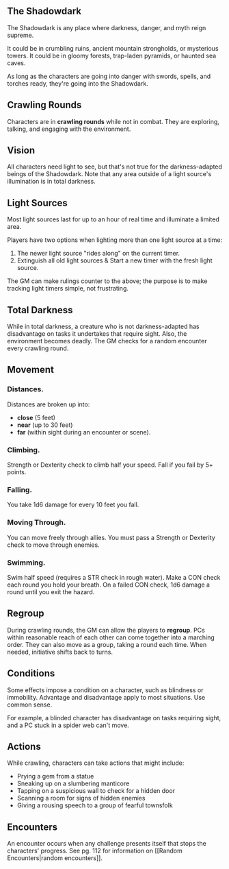 ## The Shadowdark
The Shadowdark is any place where darkness, danger, and myth reign supreme.

It could be in crumbling ruins, ancient mountain strongholds, or mysterious towers. It could be in gloomy forests, trap-laden pyramids, or haunted sea caves.

As long as the characters are going into danger with swords, spells, and torches ready, they're going into the Shadowdark.

## Crawling Rounds
Characters are in **crawling rounds** while not in combat. They are exploring, talking, and engaging with the environment.

## Vision
All characters need light to see, but that's not true for the darkness-adapted beings of the Shadowdark. Note that any area outside of a light source's illumination is in total darkness.

## Light Sources
Most light sources last for up to an hour of real time and illuminate a limited area.

Players have two options when lighting more than one light source at a time:
1. The newer light source "rides along" on the current timer.
2. Extinguish all old light sources & Start a new timer with the fresh light source.

The GM can make rulings counter to the above; the purpose is to make tracking light timers simple, not frustrating.

## Total Darkness
While in total darkness, a creature who is not darkness-adapted has disadvantage on tasks it undertakes that require sight. Also, the environment becomes deadly. The GM checks for a random encounter every crawling round.

## Movement
### Distances.
Distances are broken up into:
- **close** (5 feet)
- **near** (up to 30 feet)
- **far** (within sight during an encounter or scene).

### Climbing.
Strength or Dexterity check to climb half your speed. Fall if you fail by 5+ points.

### Falling.
You take 1d6 damage for every 10 feet you fall.

### Moving Through.
You can move freely through allies. You must pass a Strength or Dexterity check to move through enemies.

### Swimming.
Swim half speed (requires a STR check in rough water). Make a CON check each round you hold your breath. On a failed CON check, 1d6 damage a round until you exit the hazard.

## Regroup
During crawling rounds, the GM can allow the players to **regroup**. PCs within reasonable reach of each other can come together into a marching order. They can also move as a group, taking a round each time. When needed, initiative shifts back to turns.


## Conditions
Some effects impose a condition on a character, such as blindness or immobility. Advantage and disadvantage apply to most situations. Use common sense.

For example, a blinded character has disadvantage on tasks requiring sight, and a PC stuck in a spider web can't move.


## Actions
While crawling, characters can take actions that might include:
- Prying a gem from a statue
- Sneaking up on a slumbering manticore
- Tapping on a suspicious wall to check for a hidden door
- Scanning a room for signs of hidden enemies
- Giving a rousing speech to a group of fearful townsfolk


## Encounters
An encounter occurs when any challenge presents itself that stops the characters' progress. See pg. 112 for information on [[Random Encounters|random encounters]].
